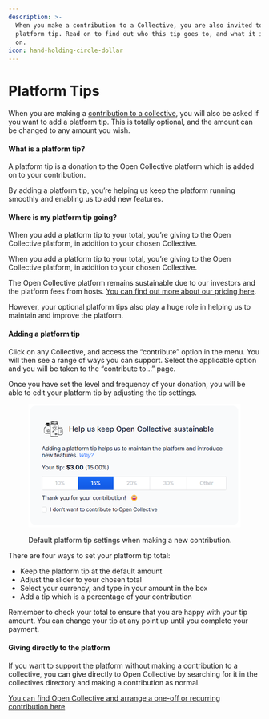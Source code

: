 ```yaml
---
description: >-
  When you make a contribution to a Collective, you are also invited to add a
  platform tip. Read on to find out who this tip goes to, and what it is spent
  on.
icon: hand-holding-circle-dollar
---
```


# Platform Tips

When you are making a [contribution to a collective](broken-reference), you will also be asked if you want to add a platform tip. This is totally optional, and the amount can be changed to any amount you wish.

#### What is a platform tip?

A platform tip is a donation to the Open Collective platform which is added on to your contribution.

By adding a platform tip, you’re helping us keep the platform running smoothly and enabling us to add new features.

#### Where is my platform tip going?

When you add a platform tip to your total, you’re giving to the Open Collective platform, in addition to your chosen Collective.

When you add a platform tip to your total, you’re giving to the Open Collective platform, in addition to your chosen Collective.

The Open Collective platform remains sustainable due to our investors and the platform fees from hosts. [You can find out more about our pricing here](../why-open-collective/pricing.md).

However, your optional platform tips also play a huge role in helping us to maintain and improve the platform.

#### Adding a platform tip

Click on any Collective, and access the “contribute” option in the menu. You will then see a range of ways you can support. Select the applicable option and you will be taken to the “contribute to…” page.

Once you have set the level and frequency of your donation, you will be able to edit your platform tip by adjusting the tip settings.

<figure><img src="../.gitbook/assets/image (48).png" alt="Screenshot of the default platform tip settings when making a new contribution."><figcaption><p>Default platform tip settings when making a new contribution.</p></figcaption></figure>

There are four ways to set your platform tip total:

* Keep the platform tip at the default amount
* Adjust the slider to your chosen total
* Select your currency, and type in your amount in the box&#x20;
* Add a tip which is a percentage of your contribution

Remember to check your total to ensure that you are happy with your tip amount. You can change your tip at any point up until you complete your payment.

#### Giving directly to the platform

If you want to support the platform without making a contribution to a collective, you can give directly to Open Collective by searching for it in the collectives directory and making a contribution as normal.

[You can find Open Collective and arrange a one-off or recurring contribution here](https://opencollective.com/opencollective)

